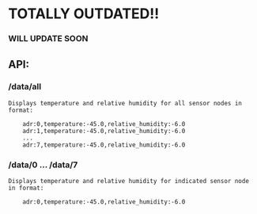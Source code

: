 # TOTALLY OUTDATED!!
### WILL UPDATE SOON

## API:

### /data/all
    Displays temperature and relative humidity for all sensor nodes in format:
        
        adr:0,temperature:-45.0,relative_humidity:-6.0
        adr:1,temperature:-45.0,relative_humidity:-6.0
        ...
        adr:7,temperature:-45.0,relative_humidity:-6.0

### /data/0 ... /data/7
    Displays temperature and relative humidity for indicated sensor node in format:
        
        adr:0,temperature:-45.0,relative_humidity:-6.0
